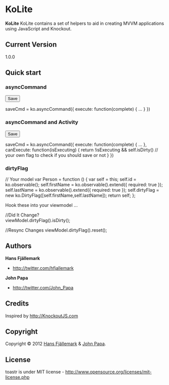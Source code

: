 # KoLite
**KoLite** KoLite contains a set of helpers to aid in creating MVVM applications using JavaScript and Knockout.


## Current Version
1.0.0


## Quick start
### asyncCommand 
<button data-bind="command: loadCmd">Save</button>

saveCmd = ko.asyncCommand({
	execute: function(complete) { ... }
})


### asyncCommand and Activity
<button data-bind="activity: saveCmd.isExecuting, command: saveCmd">Save</button>

saveCmd = ko.asyncCommand({
	execute: function(complete) { ... },
	canExecute: function(isExecuting) {
            return !isExecuting && self.isDirty() // your own flag to check if you should save or not
        }
})

### dirtyFlag
// Your model
var Person = function () {
	var self = this;
	self.id = ko.observable();
	self.firstName = ko.observable().extend({ required: true });
	self.lastName = ko.observable().extend({ required: true });
	self.dirtyFlag = new ko.DirtyFlag([self.firstName,self.lastName]);
	return self;
};

Hook these into your viewmodel ...

//Did It Change?          
viewModel.dirtyFlag().isDirty();

//Resync Changes
viewModel.dirtyFlag().reset();

## Authors

**Hans Fjällemark**

+ http://twitter.com/hfjallemark

**John Papa**

+ http://twitter.com/John_Papa

## Credits
Inspired by http://KnockoutJS.com


## Copyright

Copyright © 2012 [Hans Fjällemark](http://twitter.com/hfjallemark) & [John Papa](http://twitter.com/John_Papa).

## License 

toastr is under MIT license - http://www.opensource.org/licenses/mit-license.php